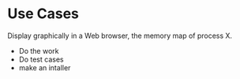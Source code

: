 Use Cases
=========

Display graphically in a Web browser, the memory map of process X.
- Do the work
- Do test cases
- make an intaller

